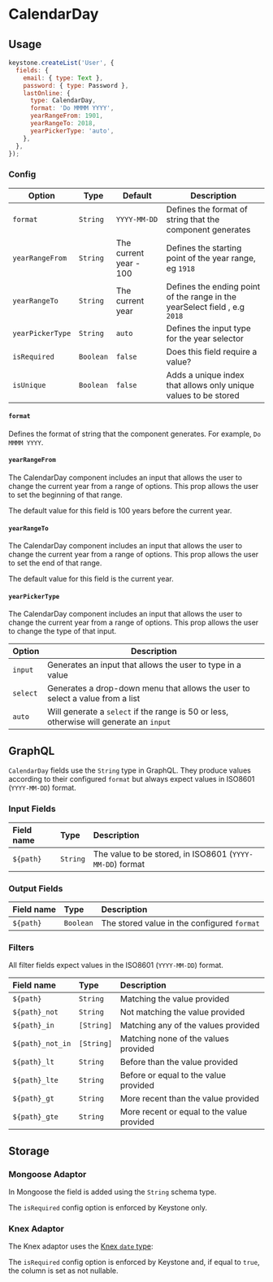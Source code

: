 <!--[meta]
section: api
subSection: field-types
title: CalendarDay
[meta]-->

# CalendarDay

## Usage

```js
keystone.createList('User', {
  fields: {
    email: { type: Text },
    password: { type: Password },
    lastOnline: {
      type: CalendarDay,
      format: 'Do MMMM YYYY',
      yearRangeFrom: 1901,
      yearRangeTo: 2018,
      yearPickerType: 'auto',
    },
  },
});
```

### Config

| Option           | Type      | Default                | Description                                                                |
| ---------------- | --------- | ---------------------- | -------------------------------------------------------------------------- |
| `format`         | `String`  | `YYYY-MM-DD`           | Defines the format of string that the component generates                  |
| `yearRangeFrom`  | `String`  | The current year - 100 | Defines the starting point of the year range, eg `1918`                    |
| `yearRangeTo`    | `String`  | The current year       | Defines the ending point of the range in the yearSelect field , e.g `2018` |
| `yearPickerType` | `String`  | `auto`                 | Defines the input type for the year selector                               |
| `isRequired`     | `Boolean` | `false`                | Does this field require a value?                                           |
| `isUnique`       | `Boolean` | `false`                | Adds a unique index that allows only unique values to be stored            |

#### `format`

Defines the format of string that the component generates. For example, `Do MMMM YYYY`.

#### `yearRangeFrom`

The CalendarDay component includes an input that allows the user to change the current year from a range of options.
This prop allows the user to set the beginning of that range.

The default value for this field is 100 years before the current year.

#### `yearRangeTo`

The CalendarDay component includes an input that allows the user to change the current year from a range of options.
This prop allows the user to set the end of that range.

The default value for this field is the current year.

#### `yearPickerType`

The CalendarDay component includes an input that allows the user to change the current year from a range of options. This prop allows the user to change the type of that input.

| Option   | Description                                                                             |
| -------- | --------------------------------------------------------------------------------------- |
| `input`  | Generates an input that allows the user to type in a value                              |
| `select` | Generates a drop-down menu that allows the user to select a value from a list           |
| `auto`   | Will generate a `select` if the range is 50 or less, otherwise will generate an `input` |

## GraphQL

`CalendarDay` fields use the `String` type in GraphQL.
They produce values according to their configured `format` but always expect values in ISO8601 (`YYYY-MM-DD`) format.

### Input Fields

| Field name | Type     | Description                                              |
| :--------- | :------- | :------------------------------------------------------- |
| `${path}`  | `String` | The value to be stored, in ISO8601 (`YYYY-MM-DD`) format |

### Output Fields

| Field name | Type      | Description                                 |
| :--------- | :-------- | :------------------------------------------ |
| `${path}`  | `Boolean` | The stored value in the configured `format` |

### Filters

All filter fields expect values in the ISO8601 (`YYYY-MM-DD`) format.

| Field name       | Type       | Description                                |
| :--------------- | :--------- | :----------------------------------------- |
| `${path}`        | `String`   | Matching the value provided                |
| `${path}_not`    | `String`   | Not matching the value provided            |
| `${path}_in`     | `[String]` | Matching any of the values provided        |
| `${path}_not_in` | `[String]` | Matching none of the values provided       |
| `${path}_lt`     | `String`   | Before than the value provided             |
| `${path}_lte`    | `String`   | Before or equal to the value provided      |
| `${path}_gt`     | `String`   | More recent than the value provided        |
| `${path}_gte`    | `String`   | More recent or equal to the value provided |

## Storage

### Mongoose Adaptor

In Mongoose the field is added using the `String` schema type.

The `isRequired` config option is enforced by Keystone only.

### Knex Adaptor

The Knex adaptor uses the [Knex `date` type](https://knexjs.org/#Schema-date):

The `isRequired` config option is enforced by Keystone and, if equal to `true`, the column is set as not nullable.
